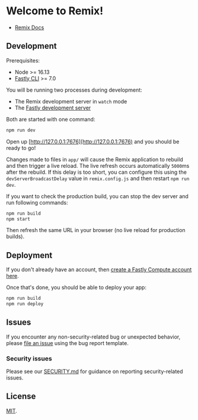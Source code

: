# Welcome to Remix!

- [Remix Docs](https://remix.run/docs)

## Development

Prerequisites:

- Node >= 16.13
- [Fastly CLI](https://developer.fastly.com/learning/tools/cli) >= 7.0

You will be running two processes during development:

- The Remix development server in `watch` mode
- The [Fastly development server](https://developer.fastly.com/learning/compute/testing/#running-a-local-testing-server)

Both are started with one command:

```sh
npm run dev
```

Open up [http://127.0.0.1:7676](http://127.0.0.1:7676) and you should be ready to go!

Changes made to files in `app/` will cause the Remix application to rebuild and then trigger a live reload.
The live refresh occurs automatically `5000`ms after the rebuild.  If this delay is too short, you can
configure this using the `devServerBroadcastDelay` value in `remix.config.js` and then restart `npm run dev`.

If you want to check the production build, you can stop the dev server and run following commands:

```sh
npm run build
npm start
```

Then refresh the same URL in your browser (no live reload for production builds).

## Deployment

If you don't already have an account, then [create a Fastly Compute account here](https://www.fastly.com/signup/edge-compute).

Once that's done, you should be able to deploy your app:

```sh
npm run build
npm run deploy
```

## Issues

If you encounter any non-security-related bug or unexpected behavior, please [file an issue][bug]
using the bug report template.

[bug]: https://github.com/fastly/remix-compute-js/issues/new?labels=bug

### Security issues

Please see our [SECURITY.md](https://github.com/fastly/remix-compute-js/blob/main/SECURITY.md) for guidance on reporting security-related issues.

## License

[MIT](./LICENSE).
